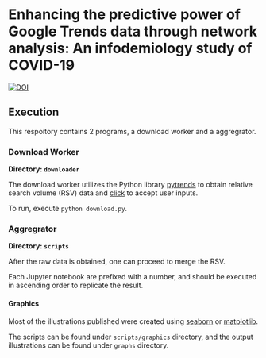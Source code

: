 # Enhancing the predictive power of Google Trends data through network analysis: An infodemiology study of COVID-19

[![DOI](https://zenodo.org/badge/DOI/10.5281/zenodo.8084831.svg)](https://doi.org/10.5281/zenodo.8084831)

## Execution
This respoitory contains 2 programs, a download worker and a aggregrator. 


### Download Worker
**Directory: `downloader`**

The download worker utilizes the Python library [pytrends](https://pypi.org/project/pytrends) to obtain relative search volume (RSV) data and [click](https://pypi.org/project/click) to accept user inputs.

To run, execute `python download.py`.


### Aggregrator
**Directory: `scripts`**

After the raw data is obtained, one can proceed to merge the RSV.

Each Jupyter notebook are prefixed with a number, and should be executed in ascending order to replicate the result. 


#### Graphics
Most of the illustrations published were created using [seaborn](https://seaborn.pydata.org/) or [matplotlib](https://matplotlib.org/).

The scripts can be found under `scripts/graphics` directory, and the output illustrations can be found under `graphs` directory.
